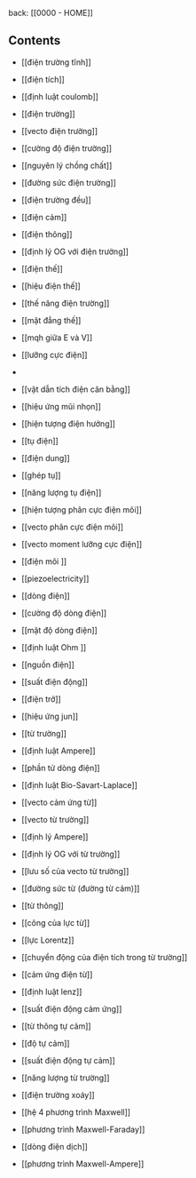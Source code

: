back: [[0000 - HOME]]

## Contents

- [[điện trường tĩnh]]
- [[điện tích]]
- [[định luật coulomb]]
- [[điện trường]]
- [[vecto điện trường]]
- [[cường độ điện trường]]
- [[nguyên lý chồng chất]]
- [[đường sức điện trường]]
- [[điện trường đều]]
- [[điện cảm]]
- [[điện thông]]
- [[định lý OG với điện trường]]
- [[điện thế]]
- [[hiệu điện thế]]
- [[thế năng điện trường]]
- [[mặt đẳng thế]]
- [[mqh giữa E và V]]
- [[lưỡng cực điện]]
- 

- [[vật dẫn tích điện cân bằng]]
- [[hiệu ứng mũi nhọn]]
- [[hiện tượng điện hưởng]]
- [[tụ điện]]
- [[điện dung]]
- [[ghép tụ]]
- [[năng lượng tụ điện]]

- [[hiện tượng phân cực điện môi]]
-  [[vecto phân cực điện môi]]
- [[vecto moment lưỡng cực điện]]
- [[điện môi ]]
- [[piezoelectricity]]

- [[dòng điện]]
- [[cường độ dòng điện]]
- [[mật độ dòng điện]]
- [[định luật Ohm ]]
- [[nguồn điện]]
- [[suất điện động]]
- [[điện trở]]
- [[hiệu ứng jun]]

- [[từ trường]]
- [[định luật Ampere]]
- [[phần tử dòng điện]]
- [[định luật Bio-Savart-Laplace]]
- [[vecto cảm ứng từ]]
- [[vecto từ trường]]
- [[định lý Ampere]]
- [[định lý OG với từ trường]]
- [[lưu số của vecto từ trường]]
- [[đường sức từ (đường từ cảm)]]
- [[từ thông]]
- [[công của lực từ]]
- [[lực Lorentz]]
- [[chuyển động của điện tích trong từ trường]]

- [[cảm ứng điện từ]]
- [[định luật lenz]]
- [[suất điện động cảm ứng]]
- [[từ thông tự cảm]]
- [[độ tự cảm]]
- [[suất điện động tự cảm]]
- [[năng lượng từ trường]]

- [[điện trường xoáy]]
- [[hệ 4 phương trình Maxwell]]
- [[phương trình Maxwell-Faraday]]
- [[dòng điện dịch]]
- [[phương trình Maxwell-Ampere]]




